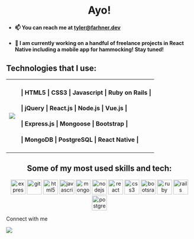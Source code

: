 <h1 align="center">Ayo!</h1>

<!--
**TylerFarhner/TylerFarhner** is a ✨ _special_ ✨ repository because its `README.md` (this file) appears on your GitHub profile.

Here are some ideas to get you started:

- 🔭 I’m currently working on ...
- 🌱 I’m currently learning ...
- 👯 I’m looking to collaborate on ...
- 🤔 I’m looking for help with ...
- 💬 Ask me about ...
- 📫 How to reach me: ...
- 😄 Pronouns: ...
- ⚡ Fun fact: ...
devicons: https://icongr.am/devicon
-->

- #### 📫  You can reach me at tyler@farhner.dev
- #### 🔭  I am currently working on a handful of freelance projects in React Native including a mobile app for hammocking! Stay tuned!
<!-- 
- 🌱 I’m currently learning the technologies to become a Full Stack Software Engineer through General Assembly
-->
<table align="center">
<h2>Technologies that I use:</h2>
<tr>
 <td> <img src="https://github-readme-stats.vercel.app/api/top-langs/?username=TylerFarhner&show_icons=true&theme=tokyonight&layout=compact" /></td>
<td><h4>| HTML5 | CSS3 | Javascript | Ruby on Rails |</h4>
<h4> | jQuery | React.js | Node.js | Vue.js | </h4> 
<h4> | Express.js | Mongoose | Bootstrap | </h4> 
  <h4> | MongoDB | PostgreSQL | React Native | </h4> </td>
  </tr>
 </table>
  
  
<!--
[![Top Langs](https://github-readme-stats.vercel.app/api/top-langs/?username=TylerFarhner&show_icons=true&theme=tokyonight)](https://github.com/anuraghazra/github-readme-stats)
- CSS3
- Javascript
- jQuery
- Bootstrap
- Node.js
- mongoDB
- Express.js
- Mongoose.js
- React.js
- Ruby on Rails
-->
<h2 align="center">Some of my most used skills and tech:</h2>
<p align="center">
<img src="https://icongr.am/devicon/express-original.svg?size=128&color=currentColor" alt="express" width="40" height="40"/> 
<img src="https://www.vectorlogo.zone/logos/git-scm/git-scm-icon.svg" alt="git" width="40" height="40"/> 
<img src="https://icongr.am/devicon/html5-original.svg?size=128&color=currentColor" alt="html5" width="40" height="40"/> 
<img src="https://icongr.am/devicon/javascript-original.svg?size=128&color=currentColor" alt="javascript" width="40" height="40"/> 
<img src="https://icongr.am/devicon/mongodb-original-wordmark.svg?size=128&color=currentColor" alt="mongodb" width="40" height="40"/> 
<img src="https://icongr.am/devicon/nodejs-original.svg?size=128&color=currentColor" alt="nodejs" width="40" height="40"/> 
<img src="https://icongr.am/devicon/react-original.svg?size=128&color=currentColor" alt="react" width="40" height="40"/> 
<img src="https://icongr.am/devicon/css3-original.svg?size=128&color=currentColor" alt="css3" width="40" height="40"/> 
<img src="https://camo.githubusercontent.com/bec2c92468d081617cb3145a8f3d8103e268bca400f6169c3a68dc66e05c971e/68747470733a2f2f76352e676574626f6f7473747261702e636f6d2f646f63732f352e302f6173736574732f6272616e642f626f6f7473747261702d6c6f676f2d736861646f772e706e67" alt="bootsrap" width="40" height="40"/> 
<img src="https://icongr.am/devicon/ruby-original.svg?size=128&color=currentColor" alt="ruby" width="40" height="40"/> 
<img src="https://icongr.am/devicon/rails-plain-wordmark.svg?size=128&color=b21f1f" alt="rails" width="40" height="40"/> 
<img src="https://icongr.am/devicon/postgresql-original.svg?size=128&color=currentColor" alt="postgreSQL" width="40" height="40"/>
</p>


Connect with me

[<img src="https://img.shields.io/badge/linkedin-%230077B5.svg?&style=for-the-badge&logo=linkedin&logoColor=white" />](https://www.linkedin.com/in/tyfarhner/)
